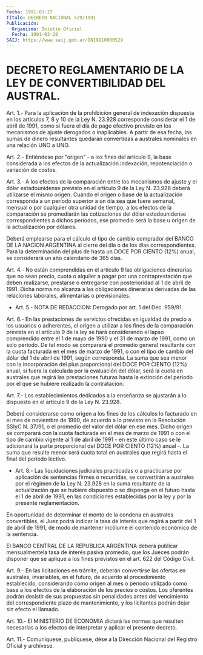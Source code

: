 ```yaml
---
Fecha: 1991-03-27
Título: DECRETO NACIONAL 529/1991
Publicación:
  Organismo: Boletín Oficial
  Fecha: 1991-03-28
SAIJ: https://www.saij.gob.ar/DN19910000529
---
```

# DECRETO REGLAMENTARIO DE LA LEY DE CONVERTIBILIDAD DEL AUSTRAL.

<a id="1"></a>
Art.  1.-  Para  la  aplicación  de  la prohibición general de indexación dispuesta en los artículos 7, 8 y 10 de la Ley N. 23.928 corresponde considerar el  1 de abril  de 1991, como  si  fuera el día   de  pago  efectivo  previsto  en  los  mecanismos  de  ajuste derogados  o  inaplicables.  A partir  de  esa fecha, las sumas de dinero  resultantes quedarán convertidas a australes  nominales  en una relación UNO a UNO.

<a id="2"></a>
Art. 2.- Entiéndese por "origen" - a los fines del artículo 9, la base considerada a los efectos de la actualización indexación, repotenciación o variación de costos.

<a id="3"></a>
Art.  3.- A los efectos de la comparación entre los mecanismos de ajuste y  el  dólar  estadounidense previsto en el artículo 9 de la  Ley N. 23.928 deberá utilizarse  el  mismo  origen.  Cuando  el origen  o  base  de  la actualización  corresponda  a  un  período superior  a  un  día sea que fuere semanal, mensual o por cualquier otra  unidad  de  tiempo,  a  los  efectos  de  la  comparación  se promediarán las cotizaciones del dólar estadounidense correspondientes a  dichos  períodos,  ese  promedio será la base u origen de la actualización por dólares.

Deberá  emplearse para el cálculo el tipo de cambio  comprador  del BANCO DE LA NACION  ARGENTINA  al  cierre  del  día o de los días correspondientes. Para la determinación del plus de  hasta  un DOCE POR  CIENTO  (12%)  anual, se considerará un año calendario de 365 días.

<a id="4"></a>
Art. 4.- No están comprendidas en el artículo 9 las obligaciones  dinerarias  que  no  sean  precio, cuota o alquiler a pagar  por una contraprestación que deben realizarse,  prestarse  o entregarse    con  posterioridad  al  1  de abril  de  1991.  Dicha norma no  alcanza  a las obligaciones dinerarias derivadas de las relaciones laborales, alimentarias o previsionales.

<a id="5"></a>
* Art. 5.- NOTA DE REDACCION: Derogado por art. 1 del Dec. 959/91.

<a id="6"></a>
Art. 6.- En las prestaciones de servicios ofrecidas en igualdad de precio a  los usuarios o adherentes, el origen a utilizar a los fines de la comparación  prevista  en  el  artículo  9 de la ley se hará considerando el lapso comprendido entre el 1 de mayo  de  1990 y  el  31  de  marzo  de 1991, como un solo período. De tal modo se comparará el promedio general  resultante con la cuota facturada en el mes de marzo de 1991, o con el tipo  de  cambio del dólar del 1 de abril de 1991, según corresponda. La suma que  sea  menor con la incorporación  del  plus  proporcional  del  DOCE POR CIENTO  (12%) anual, si fuera la calculada por la evaluación  del  dólar, será la cuota  en australes que regirá las prestaciones futuras  hasta  la extinción del período  por  el  que  se  hubiere  realizado  la contratación.

<a id="7"></a>
Art.  7.-  Los  establecimientos  dedicados  a la enseñanza se ajustarán a  lo  dispuesto en el artículo 9 de la Ley  N.  23.928.

Deberá considerarse  como  origen  a  los  fines de los cálculos lo facturado en el mes de noviembre de 1990, de  acuerdo a lo previsto en la Resolución SSIyC N. 37/91, o el promedio  del valor del dólar en ese mes. Dicho origen se comparará con la cuota  facturada en el mes de marzo de 1991 o con el tipo de cambio vigente  al 1 de abril de 1991 - en este último caso se le adicionará la parte proporcional  del  DOCE  POR  CIENTO  (12%)  anual  -. La suma  que resulte  menor  será cuota total en australes que regirá  hasta  el final del período lectivo.

<a id="8"></a>
* Art.  8.-  Las  liquidaciones  judiciales  practicadas  o  a practicarse  por  aplicación  de sentencias firmes o recurridas, se convertirán a australes por el  régimen  de  la Ley N. 23.928 en la suma resultante de la actualización que se hubiere  dispuesto  o se disponga en  el  futuro  hasta  el  1  de abril  de  1991, en las condiciones establecidas por la ley y por la presente reglamentación.

En oportunidad de determinar el monto de la condena en australes convertibles, el Juez podrá indicar la tasa de interés que regirá a partir del 1 de abril de 1991, de modo de mantener incólume el contenido económico de la sentencia.

El BANCO CENTRAL DE LA REPUBLICA ARGENTINA deberá publicar mensualmentela tasa de interés pasiva promedio, que los Jueces podrán disponer que se aplique a los fines previstos en el art. 622 del Código Civil.

<a id="9"></a>
Art.  9.-  En las licitaciones en trámite, deberán convertirse las ofertas en australes,  invariables, en el futuro, de acuerdo al procedimiento establecido,  considerando  como  origen  al  mes  o período utilizado como base a  los efectos de la elaboración de los precios o costos. Los oferentes podrán  desistir de sus propuestas sin penalidades antes del vencimiento del correspondiente plazo de mantenimiento,  y  los  licitantes  podrán  dejar sin  efecto  el llamado.

<a id="10"></a>
Art.  10.-  El  MINISTERIO  DE ECONOMIA dictará las normas que resulten necesarias a los efectos  de  interpretar  y  aplicar  el presente decreto.

<a id="11"></a>
Art. 11.- Comuníquese, publíquese, dése a la Dirección Nacional del Registro Oficial y archívese.